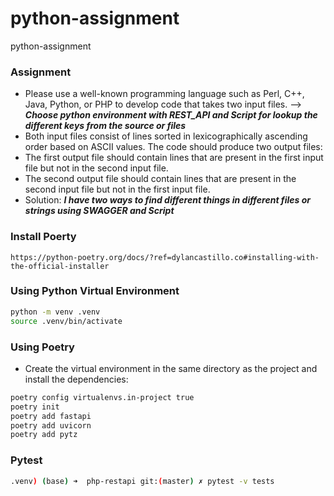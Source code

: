 # python-assignment
python-assignment


### Assignment
- Please use a well-known programming language such as Perl, C++, Java, Python, or PHP to develop code that takes two input files. --> __<i>Choose python environment with REST_API and Script for lookup the different keys from the source or files</i>__
-  Both input files consist of lines sorted in lexicographically ascending order based on ASCII values. The code should produce two output files:
- The first output file should contain lines that are present in the first input file but not in the second input file.
- The second output file should contain lines that are present in the second input file but not in the first input file.
- Solution: __<i>I have two ways to find different things in different files or strings using SWAGGER and Script</i>__

### Install Poerty
```
https://python-poetry.org/docs/?ref=dylancastillo.co#installing-with-the-official-installer
```

### Using Python Virtual Environment
```bash
python -m venv .venv
source .venv/bin/activate
```

### Using Poetry
- Create the virtual environment in the same directory as the project and install the dependencies:
```bash
poetry config virtualenvs.in-project true
poetry init
poetry add fastapi
poetry add uvicorn
poetry add pytz
```

### Pytest
```bash
.venv) (base) ➜  php-restapi git:(master) ✗ pytest -v tests 

```